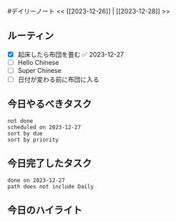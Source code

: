 #デイリーノート
<< [[2023-12-26]] | [[2023-12-28]] >>
## ルーティン
- [x] 起床したら布団を畳む ✅ 2023-12-27
- [ ] Hello Chinese
- [ ] Super Chinese
- [ ] 日付が変わる前に布団に入る
## 今日やるべきタスク
```tasks
not done
scheduled on 2023-12-27
sort by due
sort by priority
```
## 今日完了したタスク
```tasks
done on 2023-12-27
path does not include Daily
```
## 今日のハイライト
